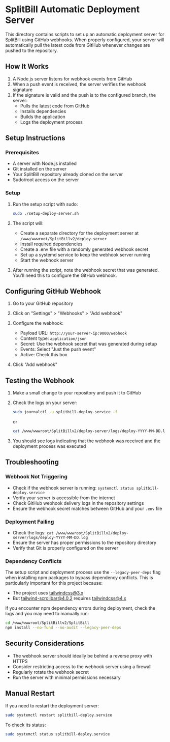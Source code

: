 # SplitBill Automatic Deployment Server

This directory contains scripts to set up an automatic deployment server for SplitBill using GitHub webhooks. When properly configured, your server will automatically pull the latest code from GitHub whenever changes are pushed to the repository.

## How It Works

1. A Node.js server listens for webhook events from GitHub
2. When a push event is received, the server verifies the webhook signature
3. If the signature is valid and the push is to the configured branch, the server:
   - Pulls the latest code from GitHub
   - Installs dependencies
   - Builds the application
   - Logs the deployment process

## Setup Instructions

### Prerequisites

- A server with Node.js installed
- Git installed on the server
- Your SplitBill repository already cloned on the server
- Sudo/root access on the server

### Setup

1. Run the setup script with sudo:
   ```bash
   sudo ./setup-deploy-server.sh
   ```

2. The script will:
   - Create a separate directory for the deployment server at `/www/wwwroot/SplitBillv2/deploy-server`
   - Install required dependencies
   - Create a .env file with a randomly generated webhook secret
   - Set up a systemd service to keep the webhook server running
   - Start the webhook server

3. After running the script, note the webhook secret that was generated. You'll need this to configure the GitHub webhook.

## Configuring GitHub Webhook

1. Go to your GitHub repository
2. Click on "Settings" > "Webhooks" > "Add webhook"
3. Configure the webhook:
   - Payload URL: `http://your-server-ip:9000/webhook`
   - Content type: `application/json`
   - Secret: Use the webhook secret that was generated during setup
   - Events: Select "Just the push event"
   - Active: Check this box

4. Click "Add webhook"

## Testing the Webhook

1. Make a small change to your repository and push it to GitHub
2. Check the logs on your server:
   ```bash
   sudo journalctl -u splitbill-deploy.service -f
   ```
   or
   ```bash
   cat /www/wwwroot/SplitBillv2/deploy-server/logs/deploy-YYYY-MM-DD.log
   ```

3. You should see logs indicating that the webhook was received and the deployment process was executed

## Troubleshooting

### Webhook Not Triggering

- Check if the webhook server is running: `systemctl status splitbill-deploy.service`
- Verify your server is accessible from the internet
- Check GitHub webhook delivery logs in the repository settings
- Ensure the webhook secret matches between GitHub and your `.env` file

### Deployment Failing

- Check the logs: `cat /www/wwwroot/SplitBillv2/deploy-server/logs/deploy-YYYY-MM-DD.log`
- Ensure the server has proper permissions to the repository directory
- Verify that Git is properly configured on the server

### Dependency Conflicts

The setup script and deployment process use the `--legacy-peer-deps` flag when installing npm packages to bypass dependency conflicts. This is particularly important for this project because:

- The project uses tailwindcss@3.x
- But tailwind-scrollbar@4.0.2 requires tailwindcss@4.x

If you encounter npm dependency errors during deployment, check the logs and you may need to manually run:

```bash
cd /www/wwwroot/SplitBillv2/SplitBill
npm install --no-fund --no-audit --legacy-peer-deps
```

## Security Considerations

- The webhook server should ideally be behind a reverse proxy with HTTPS
- Consider restricting access to the webhook server using a firewall
- Regularly rotate the webhook secret
- Run the server with minimal permissions necessary

## Manual Restart

If you need to restart the deployment server:

```bash
sudo systemctl restart splitbill-deploy.service
```

To check its status:

```bash
sudo systemctl status splitbill-deploy.service
```
